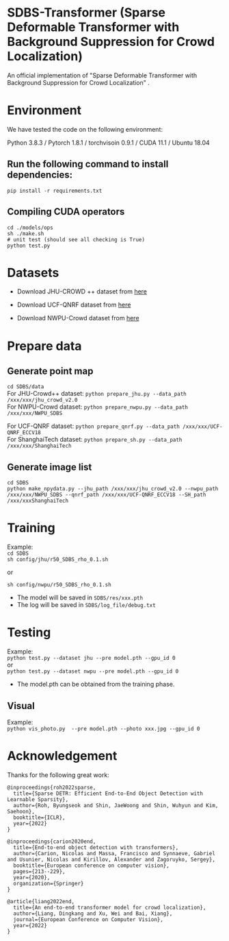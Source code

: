 # SDBS-Transformer (Sparse Deformable Transformer with Background Suppression for Crowd Localization)

An official implementation of "Sparse Deformable Transformer with Background Suppression for Crowd Localization" . 

# Environment

We have tested the code on the following environment: 

Python 3.8.3 / Pytorch 1.8.1 / torchvisoin 0.9.1 / CUDA 11.1 / Ubuntu 18.04

## Run the following command to install dependencies:

```
pip install -r requirements.txt
```

## Compiling CUDA operators

```
cd ./models/ops
sh ./make.sh
# unit test (should see all checking is True)
python test.py
```

# Datasets
- Download JHU-CROWD ++ dataset from [here](http://www.crowd-counting.com/)  

- Download UCF-QNRF dataset from [here]( https://www.crcv.ucf.edu/data/ucf-qnrf/)

- Download NWPU-Crowd dataset  from [here](https://gjy3035.github.io/NWPU-Crowd-Sample-Code/)  

  

# Prepare data
## Generate point map
```cd SDBS/data```  
For JHU-Crowd++ dataset: ```python prepare_jhu.py --data_path /xxx/xxx/jhu_crowd_v2.0```  
For NWPU-Crowd dataset: ```python prepare_nwpu.py --data_path /xxx/xxx/NWPU_SDBS```

For UCF-QNRF dataset: ```python prepare_qnrf.py --data_path /xxx/xxx/UCF-QNRF_ECCV18```  
For ShanghaiTech dataset: ```python prepare_sh.py --data_path /xxx/xxx/ShanghaiTech```

## Generate image list
```cd SDBS ```   
```python make_npydata.py --jhu_path /xxx/xxx/jhu_crowd_v2.0 --nwpu_path /xxx/xxx/NWPU_SDBS --qnrf_path /xxx/xxx/UCF-QNRF_ECCV18 --SH_path /xxx/xxxShanghaiTech```

# Training 
Example:  
```cd SDBS```  
```sh config/jhu/r50_SDBS_rho_0.1.sh```   

or

```sh config/nwpu/r50_SDBS_rho_0.1.sh```   

* The model will be saved in ```SDBS/res/xxx.pth```  
* The log will be saved in ```SDBS/log_file/debug.txt```  

# Testing
Example:  
```python test.py --dataset jhu --pre model.pth --gpu_id 0```   
or  
```python test.py --dataset nwpu --pre model.pth --gpu_id 0``` 

* The model.pth can be obtained from the training phase.



## Visual

Example:  
```python vis_photo.py  --pre model.pth --photo xxx.jpg --gpu_id 0```   


# Acknowledgement
Thanks for the following great work:

```
@inproceedings{roh2022sparse,
  title={Sparse DETR: Efficient End-to-End Object Detection with Learnable Sparsity},
  author={Roh, Byungseok and Shin, JaeWoong and Shin, Wuhyun and Kim, Saehoon},
  booktitle={ICLR},
  year={2022}
}
```

```
@inproceedings{carion2020end,
  title={End-to-end object detection with transformers},
  author={Carion, Nicolas and Massa, Francisco and Synnaeve, Gabriel and Usunier, Nicolas and Kirillov, Alexander and Zagoruyko, Sergey},
  booktitle={European conference on computer vision},
  pages={213--229},
  year={2020},
  organization={Springer}
}
```

```
@article{liang2022end,
  title={An end-to-end transformer model for crowd localization},
  author={Liang, Dingkang and Xu, Wei and Bai, Xiang},
  journal={European Conference on Computer Vision},
  year={2022}
}
```